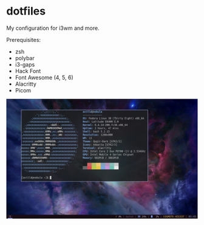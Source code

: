 # dotfiles
My configuration for i3wm and more.

Prerequisites:
- zsh
- polybar
- i3-gaps
- Hack Font
- Font Awesome (4, 5, 6)
- Alacritty
- Picom

<img src="rice.png" />
